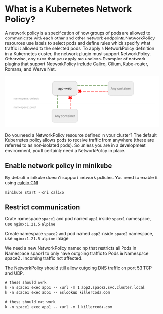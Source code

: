 # What is a Kubernetes Network Policy?
A network policy is a specification of how groups of pods are allowed to communicate with each other and other network endpoints.NetworkPolicy resources use labels to select pods and define rules which specify what traffic is allowed to the selected pods.
To apply a NetworkPolicy definition in a Kubernetes cluster, the network plugin must support NetworkPolicy. Otherwise, any rules that you apply are useless. Examples of network plugins that support NetworkPolicy include Calico, Cilium, Kube-router, Romana, and Weave Net.

![](img/1.gif)


Do you need a NetworkPolicy resource defined in your cluster? The default Kubernetes policy allows pods to receive traffic from anywhere (these are referred to as non-isolated pods). So unless you are in a development environment, you’ll certainly need a NetworkPolicy in place.

## Enable network policy in minikube
By default minikube doesn't support network policies. You need to enable it using [calcio CNI](https://minikube.sigs.k8s.io/docs/handbook/network_policy/#kubernetes-network-policy-example) 
```
minikube start --cni calico
```


## Restrict communication

Crate namespace `space1` and pod named `app1` inside `space1` namespace, use `nginx:1.21.5-alpine` 

Create namespace `space2` and pod named `app2` inside `space2` namespace, use `nginx:1.21.5-alpine` image

We need a new NetworkPolicy named np that restricts all Pods in Namespace space1 to only have outgoing traffic to Pods in Namespace space2 . Incoming traffic not affected.

The NetworkPolicy should still allow outgoing DNS traffic on port 53 TCP and UDP.

```
# these should work
k -n space1 exec app1 -- curl -m 1 app2.space2.svc.cluster.local
k -n space1 exec app1 -- nslookup killercoda.com

# these should not work
k -n space1 exec app1 -- curl -m 1 killercoda.com
```